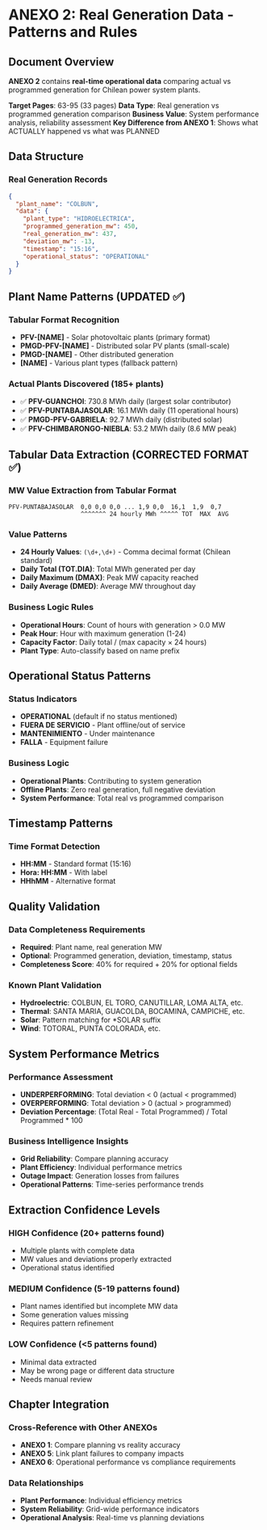 # ANEXO 2: Real Generation Data - Patterns and Rules

## Document Overview

**ANEXO 2** contains **real-time operational data** comparing actual vs programmed generation for Chilean power system plants.

**Target Pages**: 63-95 (33 pages)
**Data Type**: Real generation vs programmed generation comparison
**Business Value**: System performance analysis, reliability assessment
**Key Difference from ANEXO 1**: Shows what ACTUALLY happened vs what was PLANNED

## Data Structure

### Real Generation Records
```json
{
  "plant_name": "COLBUN",
  "data": {
    "plant_type": "HIDROELECTRICA",
    "programmed_generation_mw": 450,
    "real_generation_mw": 437,
    "deviation_mw": -13,
    "timestamp": "15:16",
    "operational_status": "OPERATIONAL"
  }
}
```

## Plant Name Patterns (UPDATED ✅)

### Tabular Format Recognition
- **PFV-[NAME]** - Solar photovoltaic plants (primary format)
- **PMGD-PFV-[NAME]** - Distributed solar PV plants (small-scale)
- **PMGD-[NAME]** - Other distributed generation
- **[NAME]** - Various plant types (fallback pattern)

### Actual Plants Discovered (185+ plants)
- ✅ **PFV-GUANCHOI**: 730.8 MWh daily (largest solar contributor)
- ✅ **PFV-PUNTABAJASOLAR**: 16.1 MWh daily (11 operational hours)
- ✅ **PMGD-PFV-GABRIELA**: 92.7 MWh daily (distributed solar)
- ✅ **PFV-CHIMBARONGO-NIEBLA**: 53.2 MWh daily (8.6 MW peak)

## Tabular Data Extraction (CORRECTED FORMAT ✅)

### MW Value Extraction from Tabular Format
```
PFV-PUNTABAJASOLAR  0,0 0,0 0,0 ... 1,9 0,0  16,1  1,9  0,7
                    ^^^^^^^ 24 hourly MWh ^^^^^ TOT  MAX  AVG
```

### Value Patterns
- **24 Hourly Values**: `(\d+,\d+)` - Comma decimal format (Chilean standard)
- **Daily Total (TOT.DIA)**: Total MWh generated per day
- **Daily Maximum (DMAX)**: Peak MW capacity reached
- **Daily Average (DMED)**: Average MW throughout day

### Business Logic Rules
- **Operational Hours**: Count of hours with generation > 0.0 MW
- **Peak Hour**: Hour with maximum generation (1-24)
- **Capacity Factor**: Daily total / (max capacity × 24 hours)
- **Plant Type**: Auto-classify based on name prefix

## Operational Status Patterns

### Status Indicators
- **OPERATIONAL** (default if no status mentioned)
- **FUERA DE SERVICIO** - Plant offline/out of service
- **MANTENIMIENTO** - Under maintenance
- **FALLA** - Equipment failure

### Business Logic
- **Operational Plants**: Contributing to system generation
- **Offline Plants**: Zero real generation, full negative deviation
- **System Performance**: Total real vs programmed comparison

## Timestamp Patterns

### Time Format Detection  
- **HH:MM** - Standard format (15:16)
- **Hora: HH:MM** - With label
- **HHhMM** - Alternative format

## Quality Validation

### Data Completeness Requirements
- **Required**: Plant name, real generation MW
- **Optional**: Programmed generation, deviation, timestamp, status
- **Completeness Score**: 40% for required + 20% for optional fields

### Known Plant Validation
- **Hydroelectric**: COLBUN, EL TORO, CANUTILLAR, LOMA ALTA, etc.
- **Thermal**: SANTA MARIA, GUACOLDA, BOCAMINA, CAMPICHE, etc.
- **Solar**: Pattern matching for *SOLAR suffix
- **Wind**: TOTORAL, PUNTA COLORADA, etc.

## System Performance Metrics

### Performance Assessment
- **UNDERPERFORMING**: Total deviation < 0 (actual < programmed)
- **OVERPERFORMING**: Total deviation > 0 (actual > programmed)
- **Deviation Percentage**: (Total Real - Total Programmed) / Total Programmed * 100

### Business Intelligence Insights
- **Grid Reliability**: Compare planning accuracy
- **Plant Efficiency**: Individual performance metrics
- **Outage Impact**: Generation losses from failures
- **Operational Patterns**: Time-series performance trends

## Extraction Confidence Levels

### HIGH Confidence (20+ patterns found)
- Multiple plants with complete data
- MW values and deviations properly extracted
- Operational status identified

### MEDIUM Confidence (5-19 patterns found)  
- Plant names identified but incomplete MW data
- Some generation values missing
- Requires pattern refinement

### LOW Confidence (<5 patterns found)
- Minimal data extracted
- May be wrong page or different data structure
- Needs manual review

## Chapter Integration

### Cross-Reference with Other ANEXOs
- **ANEXO 1**: Compare planning vs reality accuracy
- **ANEXO 5**: Link plant failures to company impacts
- **ANEXO 6**: Operational performance vs compliance requirements

### Data Relationships
- **Plant Performance**: Individual efficiency metrics
- **System Reliability**: Grid-wide performance indicators
- **Operational Analysis**: Real-time vs planning deviations